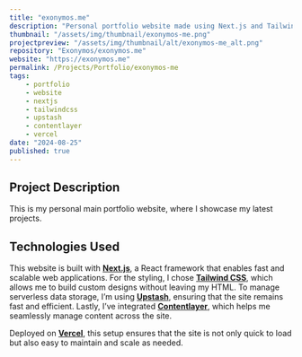 ```yaml
---
title: "exonymos.me"
description: "Personal portfolio website made using Next.js and Tailwind CSS."
thumbnail: "/assets/img/thumbnail/exonymos-me.png"
projectpreview: "/assets/img/thumbnail/alt/exonymos-me_alt.png"
repository: "Exonymos/exonymos.me"
website: "https://exonymos.me"
permalink: /Projects/Portfolio/exonymos-me
tags:
    - portfolio
    - website
    - nextjs
    - tailwindcss
    - upstash
    - contentlayer
    - vercel
date: "2024-08-25"
published: true
---
```


## Project Description

This is my personal main portfolio website, where I showcase my latest projects.

## Technologies Used

This website is built with **[Next.js](https://nextjs.org/)**, a React framework that enables fast and scalable web applications. For the styling, I chose **[Tailwind CSS](https://tailwindcss.com/)**, which allows me to build custom designs without leaving my HTML. To manage serverless data storage, I’m using **[Upstash](https://upstash.com/)**, ensuring that the site remains fast and efficient. Lastly, I’ve integrated **[Contentlayer](https://contentlayer.dev/)**, which helps me seamlessly manage content across the site.

Deployed on **[Vercel](https://vercel.com/)**, this setup ensures that the site is not only quick to load but also easy to maintain and scale as needed.
